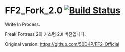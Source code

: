 # FF2_Fork_2.0 [![Build Status](https://travis-ci.org/TeamPotry/FF2_Fork_2.0.svg?branch=master)](https://travis-ci.org/TeamPotry/FF2_Fork_2.0)

Write In Process.

Freak Fortress 2의 커스텀 2.0 버전입니다.

Original version: https://github.com/50DKP/FF2-Official
